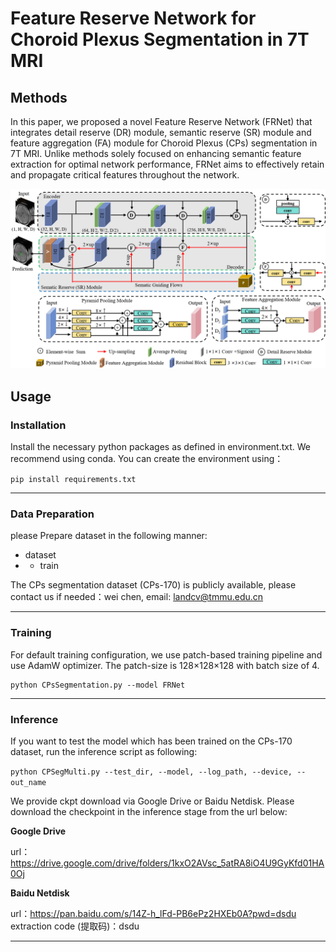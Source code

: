 # Feature Reserve Network for Choroid Plexus Segmentation in 7T MRI
## Methods
In this paper, we proposed a novel Feature Reserve Network (FRNet) that integrates detail reserve (DR) module, semantic reserve (SR) module and  feature aggregation (FA) module for Choroid Plexus (CPs) segmentation in 7T MRI. Unlike methods solely focused on enhancing semantic feature extraction for optimal network performance, FRNet aims to effectively retain and propagate critical features throughout the network.

![image](figure/Architecture.png)

## Usage
### Installation
Install the necessary python packages as defined in environment.txt. We recommend using conda. You can create the environment using：

`pip install requirements.txt `

---

### Data Preparation
please Prepare dataset in the following manner:
- dataset
 - - train
 
The CPs segmentation dataset (CPs-170) is publicly available, please contact us if needed：wei chen, email: landcv@tmmu.edu.cn


---
### Training
For default training configuration, we use patch-based training pipeline and use AdamW optimizer. The patch-size is 128×128×128 with batch size of 4. 


```
python CPsSegmentation.py --model FRNet
```


---

### Inference
If you want to test the model which has been trained on the CPs-170 dataset, run the inference script as following:

`python CPSegMulti.py --test_dir, --model, --log_path, --device, --out_name`

We provide ckpt download via Google Drive or Baidu Netdisk. Please download the checkpoint in the inference stage from the url below:

**Google Drive**

url：https://drive.google.com/drive/folders/1kxO2AVsc_5atRA8iO4U9GyKfd01HA0Oj

**Baidu Netdisk**

url：https://pan.baidu.com/s/14Z-h_lFd-PB6ePz2HXEb0A?pwd=dsdu extraction code (提取码)：dsdu 

---





